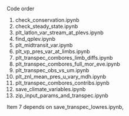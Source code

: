 Code order
1. check_conservation.ipynb
2. check_steady_state.ipynb
3. plt_latlon_var_stream_at_plevs.ipynb
4. find_qplev.ipynb
5. plt_midtransit_var.ipynb
6. plt_vp_pres_var_at_limbs.ipynb
7. plt_transpec_combores_limb_diffs.ipynb
8. plt_transpec_combores_full_mor_eve.ipynb
9. plt_transpec_obs_vs_um.ipynb
10. plt_znl_mean_pres_u_vary_mdh.ipynb
11. plt_transpec_combores_contribs.ipynb
12. save_climate_variables.ipynb
13. zip_input_params_and_transpec.ipynb

Item 7 depends on save_transpec_lowres.ipynb, 